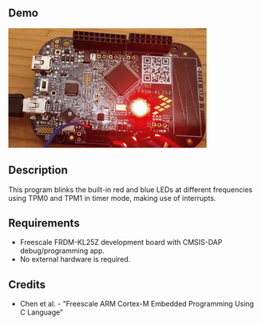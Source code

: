 ## Demo
![Demo GIF](./assets/tpm-timer-interrupt.gif)

## Description
This program blinks the built-in red and blue LEDs at different frequencies using TPM0 and TPM1 in timer mode, making use of interrupts.

## Requirements
* Freescale FRDM-KL25Z development board with CMSIS-DAP debug/programming app.
* No external hardware is required.

## Credits
* Chen et al. - "Freescale ARM Cortex-M Embedded Programming Using C Language"